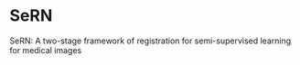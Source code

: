 # SeRN
 SeRN: A two-stage framework of registration for semi-supervised learning for medical images
